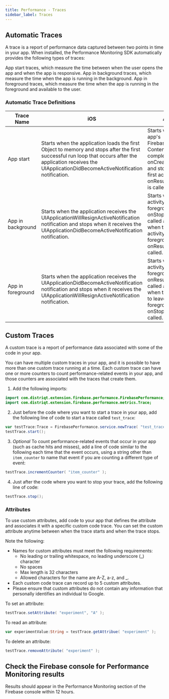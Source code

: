 ```yaml
---
title: Performance - Traces
sidebar_label: Traces
---
```


## Automatic Traces

A trace is a report of performance data captured between two points in time in your app. When installed, the Performance Monitoring SDK automatically provides the following types of traces:

App start traces, which measure the time between when the user opens the app and when the app is responsive.
App in background traces, which measure the time when the app is running in the background.
App in foreground traces, which measure the time when the app is running in the foreground and available to the user.

### Automatic Trace Definitions

| Trace Name | iOS | Android |
|---|---|---|
| App start | Starts when the application loads the first Object to memory and stops after the first successful run loop that occurs after the application receives the UIApplicationDidBecomeActiveNotification notification. | Starts when the app's FirebasePerfProvider ContentProvider completes its onCreate method and stops when the first activity's onResume() method is called. |
| App in background | Starts when the application receives the UIApplicationWillResignActiveNotification notification and stops when it receives the UIApplicationDidBecomeActiveNotification notification. | Starts when the last activity to leave the foreground has its onStop() method called and stops when the first activity to reach the foreground has its onResume() method called. |
| App in foreground | Starts when the application receives the UIApplicationDidBecomeActiveNotification notification and stops when it receives the UIApplicationWillResignActiveNotification notification. | Starts when the first activity to reach the foreground has its onResume() method called and stops when the last activity to leave the foreground has its onStop() method called. |



## Custom Traces

A custom trace is a report of performance data associated with some of the code in your app. 

You can have multiple custom traces in your app, and it is possible to have more than one custom trace running at a time. Each custom trace can have one or more counters to count performance-related events in your app, and those counters are associated with the traces that create them.

1.  Add the following imports:

```actionscript
import com.distriqt.extension.firebase.performance.FirebasePerformance;
import com.distriqt.extension.firebase.performance.metrics.Trace;
```

2. Just before the code where you want to start a trace in your app, add the following line of code to start a trace called `test_trace`:

```actionscript
var testTrace:Trace = FirebasePerformance.service.newTrace( "test_trace" );
testTrace.start();
```

3. _Optional_ To count performance-related events that occur in your app (such as cache hits and misses), add a line of code similar to the following each time that the event occurs, using a string other than `item_counter` to name that event if you are counting a different type of event:

```actionscript
testTrace.incrementCounter( "item_counter" );
```

4. Just after the code where you want to stop your trace, add the following line of code:

```actionscript
testTrace.stop();
```


### Attributes

To use custom attributes, add code to your app that defines the attribute and associates it with a specific custom code trace. You can set the custom attribute anytime between when the trace starts and when the trace stops.

Note the following:

- Names for custom attributes must meet the following requirements:
  - No leading or trailing whitespace, no leading underscore (_) character
  - No spaces
  - Max length is 32 characters
  - Allowed characters for the name are A-Z, a-z, and _.
- Each custom code trace can record up to 5 custom attributes.
- Please ensure that custom attributes do not contain any information that personally identifies an individual to Google.

To set an attribute:

```actionscript
testTrace.setAttribute( "experiment", "A" );
```

To read an attribute:

```actionscript
var experimentValue:String = testTrace.getAttribue( "experiment" );
```

To delete an attribute:

```actionscript
testTrace.removeAttribute( "experiment" );
```


## Check the Firebase console for Performance Monitoring results

Results should appear in the Performance Monitoring section of the Firebase console within 12 hours.

